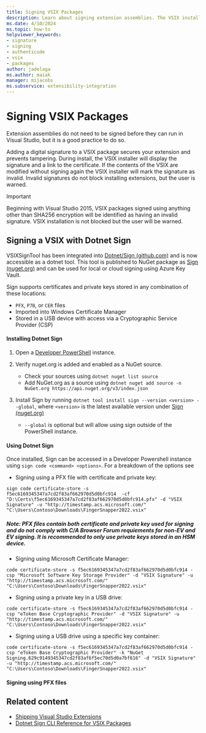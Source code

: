 ```yaml
---
title: Signing VSIX Packages
description: Learn about signing extension assemblies. The VSIX installer displays a message that a VSIX is signed and information about the signature itself.
ms.date: 4/10/2024
ms.topic: how-to
helpviewer_keywords:
- signature
- signing
- authenticode
- vsix
- packages
author: jadelaga
ms.author: maiak
manager: mijacobs
ms.subservice: extensibility-integration
---
```

# Signing VSIX Packages

Extension assemblies do not need to be signed before they can run in Visual Studio, but it is a good practice to do so.

Adding a digital signature to a VSIX package secures your extension and prevents tampering. During install, the VSIX installer will display the signature and a link to the certificate. If the contents of the VSIX are modified without signing again the VSIX installer will mark the signature as invalid. Invalid signatures do not block installing extensions, but the user is warned.

> [!IMPORTANT]
> Beginning with Visual Studio 2015, VSIX packages signed using anything other than SHA256 encryption will be identified as having an invalid signature. VSIX installation is not blocked but the user will be warned.

## Signing a VSIX with Dotnet Sign
VSIXSignTool has been integrated into [Dotnet/Sign (github.com)](https://github.com/dotnet/sign) and is now accessible as a dotnet tool. This tool is published to NuGet package as [Sign (nuget.org)](https://www.nuget.org/packages/sign) and can be used for local or cloud signing using Azure Key Vault.

Sign supports certificates and private keys stored in any combination of these locations:
- `PFX`, `P7B`, or `CER` files
- Imported into Windows Certificate Manager
- Stored in a USB device with access via a Cryptographic Service Provider (CSP)

#### Installing Dotnet Sign
1. Open a [Developer PowerShell](https://learn.microsoft.com/en-us/visualstudio/ide/reference/command-prompt-powershell?view=vs-2022) instance.

1. Verify nuget.org is added and enabled as a NuGet source.
    - Check your sources using `dotnet nuget list source` 
    - Add NuGet.org as a source using `dotnet nuget add source -n NuGet.org https://api.nuget.org/v3/index.json`

1. Install Sign by running `dotnet tool install sign --version <version> --global`, where `<version>` is the latest available version under [Sign (nuget.org)](https://www.nuget.org/packages/sign)
    - `--global` is optional but will allow using sign outside of the PowerShell instance.


#### Using Dotnet Sign
Once installed, Sign can be accessed in a Developer Powershell instance using `sign code <command> <options>`. For a breakdown of the options see 

- Signing using a PFX file with certificate and private key:
```shell
sign code certificate-store -s f5ec6169345347a7cd2f83af662970d5d0bfc914  -cf "D:\Certs\f5ec6169345347a7cd2f83af662970d5d0bfc914.pfx" -d "VSIX Signature" -u "http://timestamp.acs.microsoft.com/" "C:\Users\Contoso\Downloads\FingerSnapper2022.vsix"
```
##### Note: PFX files contain both certificate and private key used for signing and do not comply with C/A Browser Forum requiements for non-EV and EV signing. It is recommended to only use private keys stored in an HSM device.

- Signing using Microsoft Certificate Manager:
```shell
code certificate-store -s f5ec6169345347a7cd2f83af662970d5d0bfc914 -csp "Microsoft Software Key Storage Provider" -d "VSIX Signature" -u "http://timestamp.acs.microsoft.com/" "C:\Users\Contoso\Downloads\FingerSnapper2022.vsix"
```

- Signing using a private key in a USB drive:
```shell
code certificate-store -s f5ec6169345347a7cd2f83af662970d5d0bfc914 -csp "eToken Base Cryptographic Provider" -d "VSIX Signature" -u "http://timestamp.acs.microsoft.com/" "C:\Users\Contoso\Downloads\FingerSnapper2022.vsix"
```

- Signing using a USB drive using a specific key container:
```shell
code certificate-store -s f5ec6169345347a7cd2f83af662970d5d0bfc914 -csp "eToken Base Cryptographic Provider" -k "NuGet Signing.629c9149345347cd2f83af6f5ec70d5d0a7bf616" -d "VSIX Signature" -u "http://timestamp.acs.microsoft.com/" "C:\Users\Contoso\Downloads\FingerSnapper2022.vsix"
```

#### Signing using PFX files


## Related content
- [Shipping Visual Studio Extensions](../extensibility/shipping-visual-studio-extensions.md)
- [Dotnet Sign CLI Reference for VSIX Packages](../extensibility/dotnet-sign-CLI-reference-vsix.md)